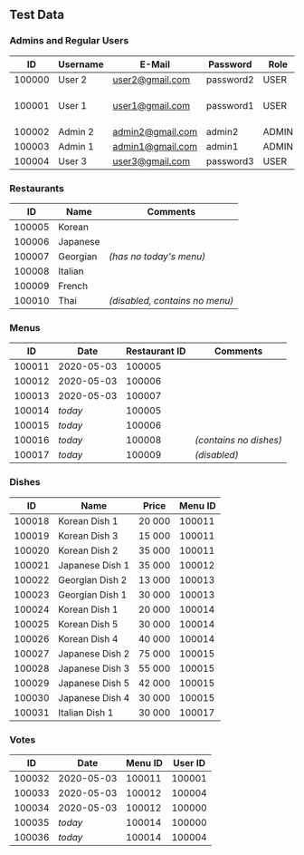 ## Test Data

### Admins and Regular Users
ID | Username | E-Mail | Password | Role | Comments
-- | -------- | ------ | -------- | ---- | --------
100000 | User 2 | user2@gmail.com | password2 | USER 
100001 | User 1 | user1@gmail.com | password1 | USER | _(hasn't voted today)_ 
100002 | Admin 2 | admin2@gmail.com | admin2 | ADMIN 
100003 | Admin 1 | admin1@gmail.com | admin1 | ADMIN 
100004 | User 3 | user3@gmail.com | password3 | USER 


### Restaurants
ID | Name | Comments
-- | ---- | --------
100005 | Korean 
100006 | Japanese
100007 | Georgian | _(has no today's menu)_
100008 | Italian
100009 | French
100010 | Thai | _(disabled, contains no menu)_
 
### Menus
ID | Date | Restaurant ID | Comments
-- | ---- | ------------- | --------
100011 | 2020-05-03 | 100005 
100012 | 2020-05-03 | 100006
100013 | 2020-05-03 | 100007
100014 | _today_ | 100005
100015 | _today_ | 100006
100016 | _today_ | 100008 | _(contains no dishes)_
100017 | _today_ | 100009 | _(disabled)_

### Dishes
ID | Name | Price | Menu ID
-- | ---- | ----- | -------
100018 | Korean Dish 1 | 20 000 | 100011 
100019 | Korean Dish 3 | 15 000 | 100011
100020 | Korean Dish 2 | 35 000 | 100011
100021 | Japanese Dish 1 | 35 000 | 100012
100022 | Georgian Dish 2 | 13 000 | 100013
100023 | Georgian Dish 1 | 30 000 | 100013
100024 | Korean Dish 1 | 20 000 | 100014
100025 | Korean Dish 5 | 30 000 | 100014
100026 | Korean Dish 4 | 40 000 | 100014
100027 | Japanese Dish 2 | 75 000 | 100015
100028 | Japanese Dish 3 | 55 000 | 100015
100029 | Japanese Dish 5 | 42 000 | 100015
100030 | Japanese Dish 4 | 30 000 | 100015
100031 | Italian Dish 1 | 30 000 | 100017 | _(disabled)_
 
### Votes
ID | Date | Menu ID | User ID
-- | ---- | ----- | -------
100032 | 2020-05-03 | 100011 | 100001 
100033 | 2020-05-03 | 100012 | 100004 
100034 | 2020-05-03 | 100012 | 100000 
100035 | _today_ | 100014 | 100000 
100036 | _today_ | 100014 | 100004 
